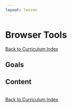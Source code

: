 ```yaml
---
layout: lesson
---
```


# Browser Tools

<a href="../">Back to Curriculum Index</a>

## Goals

## Content

<br>
<a href="../">Back to Curriculum Index</a>
